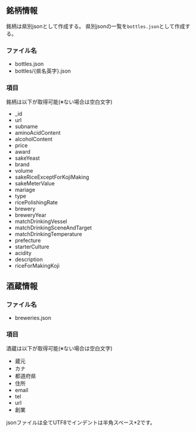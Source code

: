 ## 銘柄情報
銘柄は県別jsonとして作成する。
県別jsonの一覧を`bottles.json`として作成する。

### ファイル名
* bottles.json
* bottles/{県名英字}.json

### 項目
銘柄は以下が取得可能(※ない場合は空白文字)
* _id
* url
* subname
* aminoAcidContent
* alcoholContent
* price
* award
* sakeYeast
* brand
* volume
* sakeRiceExceptForKojiMaking
* sakeMeterValue
* mariage
* type
* ricePolishingRate
* brewery
* breweryYear
* matchDrinkingVessel
* matchDrinkingSceneAndTarget
* matchDrinkingTemperature
* prefecture
* starterCulture
* acidity
* description
* riceForMakingKoji


## 酒蔵情報
### ファイル名
* breweries.json

### 項目
酒蔵は以下が取得可能(※ない場合は空白文字)
* 蔵元
* カナ
* 都道府県
* 住所
* email
* tel
* url
* 創業

jsonファイルは全てUTF8でインデントは半角スペース*2です。
